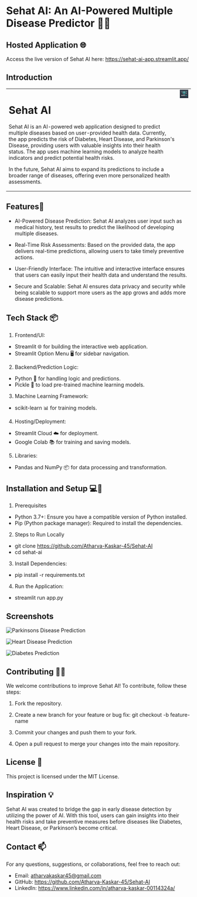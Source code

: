 # Sehat AI: An AI-Powered Multiple Disease Predictor 🤖💊

## Hosted Application 🌐

Access the live version of Sehat AI here: 
https://sehat-ai-app.streamlit.app/

## Introduction
<table>
  <tr>
    <td style="text-align: left; vertical-align: top;">
      <h1>Sehat AI</h1>
      <p>
        Sehat AI is an AI-powered web application designed to predict multiple diseases based on user-provided health data. 
        Currently, the app predicts the risk of Diabetes, Heart Disease, and Parkinson's Disease, providing users with 
        valuable insights into their health status. The app uses machine learning models to analyze health indicators 
        and predict potential health risks.
      </p>
      <p>
        In the future, Sehat AI aims to expand its predictions to include a broader range of diseases, offering even more 
        personalized health assessments.
      </p>
    </td>
    <td style="text-align: right; vertical-align: top;">
      <img src="images/SehatAI_logo.jpg" alt="Sehat AI Logo" width="150"/>
    </td>
  </tr>
</table>

## Features🚀 

- AI-Powered Disease Prediction: Sehat AI analyzes user input such as medical history, test results to predict the likelihood of developing multiple diseases.

- Real-Time Risk Assessments: Based on the provided data, the app delivers real-time predictions, allowing users to take timely preventive actions.

- User-Friendly Interface: The intuitive and interactive interface ensures that users can easily input their health data and understand the results.

- Secure and Scalable: Sehat AI ensures data privacy and security while being scalable to support more users as the app grows and adds more disease predictions.


## Tech Stack 📦

1. Frontend/UI:
- Streamlit 🌐 for building the interactive web application.
- Streamlit Option Menu 🖥️ for sidebar navigation.

2. Backend/Prediction Logic:
- Python 🐍 for handling logic and predictions.
- Pickle 🥒 to load pre-trained machine learning models.

3. Machine Learning Framework:
- scikit-learn 📊 for training models.

4. Hosting/Deployment:
- Streamlit Cloud ☁️ for deployment.
- Google Colab 📚 for training and saving models.

5. Libraries:
- Pandas and NumPy 📦 for data processing and transformation.

## Installation and Setup 💻🔧

1. Prerequisites
- Python 3.7+: Ensure you have a compatible version of Python installed.
- Pip (Python package manager): Required to install the dependencies.

2. Steps to Run Locally
- git clone https://github.com/Atharva-Kaskar-45/Sehat-AI
- cd sehat-ai

3. Install Dependencies:
- pip install -r requirements.txt

4. Run the Application:
- streamlit run app.py

## Screenshots

![Parkinsons Disease Prediction]("C:\Users\athar\OneDrive\Desktop\Parkinsons_screenshot.png")

![Heart Disease Prediction]("C:\Users\athar\OneDrive\Desktop\Heart_screenshot.png")

![Diabetes Prediction]("C:\Users\athar\OneDrive\Desktop\Diabetes_screenshot.png")


## Contributing 🧑‍💻
We welcome contributions to improve Sehat AI! To contribute, follow these steps:
1. Fork the repository.

2. Create a new branch for your feature or bug fix:
git checkout -b feature-name

3. Commit your changes and push them to your fork.

4. Open a pull request to merge your changes into the main repository.

## License 🔐
This project is licensed under the MIT License.

## Inspiration 💡
Sehat AI was created to bridge the gap in early disease detection by utilizing the power of AI. With this tool, users can gain insights into their health risks and take preventive measures before diseases like Diabetes, Heart Disease, or Parkinson’s become critical.

## Contact 📫
For any questions, suggestions, or collaborations, feel free to reach out:

- Email: atharvakaskar45@gmail.com
- GitHub: https://github.com/Atharva-Kaskar-45/Sehat-AI
- LinkedIn: https://www.linkedin.com/in/atharva-kaskar-00114324a/
